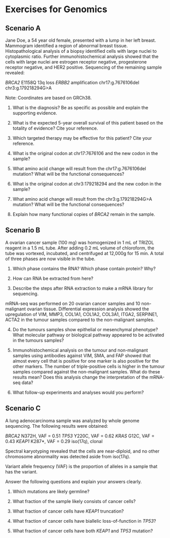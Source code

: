 # Exercises for Genomics

## Scenario A

Jane Doe, a 54 year old female, presented with a lump in her left breast.
Mammogram identified a region of abnormal breast tissue. Histopathological
analysis of a biopsy identified cells with large nuclei to cytoplasmic ratio.
Further immunohistochemical analysis showed that the cells with large nuclei
are estrogen receptor negative, progesterone receptor negative, and
HER2 positive. Sequencing of the remaining sample revealed:

*BRCA2* E1158Q
13q loss
*ERBB2* amplification
chr17:g.7676106del
chr3:g.179218294G>A

Note: Coordinates are based on GRCh38.

1. What is the diagnosis? Be as specific as possible and explain the supporting
   evidence.

2. What is the expected 5-year overall survival of this patient based on the
   totality of evidence? Cite your reference.

3. Which targeted therapy may be effective for this patient? Cite your
   reference.

4. What is the original codon at chr17:7676106 and the new codon in the sample?

5. What amino acid change will result from the chr17:g.7676106del mutation?
   What will be the functional consequences?

6. What is the original codon at chr3:179218294 and the new codon in the sample?

7. What amino acid change will result from the chr3:g.179218294G>A mutation?
   What will be the functional consequences?

8. Explain how many functional copies of *BRCA2* remain in the sample.


## Scenario B

A ovarian cancer sample (100 mg) was homogenized in 1 mL of TRIZOL reagent in a
1.5 mL tube. After adding 0.2 mL volume of chloroform, the tube was vortexed, 
incubated, and centrifuged at 12,000g for 15 min.
A total of three phases are now visible in the tube.

1. Which phase contains the RNA? Which phase contain protein? Why?

2. How can RNA be extracted from here?

3. Describe the steps after RNA extraction to make a mRNA library for
   sequencing.

mRNA-seq was performed on 20 ovarian cancer samples and 10 non-malignant ovarian
tissue. Differential expression analysis showed the upregulation of
VIM, MMP3, COL1A1, COL1A2, COL3A1, ITGA2, SERPINE1, ACTA2 in the tumour
samples compared to the non-malignant samples.

4. Do the tumours samples show epithelial or mesenchymal phenotype?
   What molecular pathway or biological pathway appeared to be activated 
   in the tumours samples?

5. Immunohistochemical analysis on the tumour and non-malignant samples 
   using antibodies against VIM, SMA, and FAP showed that almost every cell
   that is positive for one marker is also positive for the other markers.
   The number of triple-positive cells is higher in the tumour samples
   compared against the non-malignant samples. What do these results mean?
   Does this analysis change the interpretation of the mRNA-seq data?

6. What follow-up experiments and analyses would you perform?


## Scenario C

A lung adenocarcinoma sample was analyzed by whole genome sequencing.
The following results were obtained:

*BRCA2* N372H, VAF = 0.51
*TP53* Y220C, VAF = 0.62
*KRAS* G12C, VAF = 0.43
*KEAP1* K287*, VAF = 0.29
iso(17q), clonal

Spectral karyotyping revealed that the cells are near-diploid, and
no other chromosome abnormality was detected aside from iso(17q).

Variant allele frequency (VAF) is the proportion of alleles in a sample
that has the variant.

Answer the following questions and explain your answers clearly.

1. Which mutations are likely germline?

2. What fraction of the sample likely consists of cancer cells?

3. What fraction of cancer cells have *KEAP1* truncation?

4. What fraction of cancer cells have biallelic loss-of-function in *TP53*?

5. What fraction of cancer cells have both *KEAP1* and *TP53* mutation?


